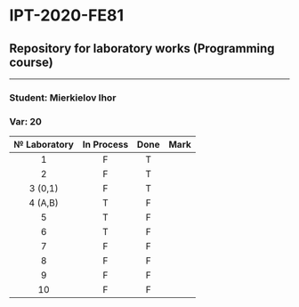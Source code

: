 # IPT-2020-FE81
## Repository for laboratory works (Programming course)
***
### Student: Mierkielov Ihor
### Var: 20 

| № Laboratory   | In Process  | Done | Mark | 
|:--------------:|:-----------:|:----:|:----:|
| 1              |      F      |   T  |      |
| 2              |      F      |   T  |      |
| 3 (0,1)        |      F      |   T  |      |
| 4 (A,B)        |      T      |   F  |      |
| 5              |      T      |   F  |      |
| 6              |      T      |   F  |      |
| 7              |      F      |   F  |      |
| 8              |      F      |   F  |      |
| 9              |      F      |   F  |      |
| 10             |      F      |   F  |      |
